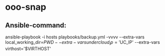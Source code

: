 ooo-snap
========


Ansible-command:
---------------

ansible-playbook -i hosts playbooks/backup.yml -vvvv --extra-vars local_working_dir=$PWD --extra-vars undercloud_ip='$UC_IP' --extra-vars virthost='$VIRTHOST'
